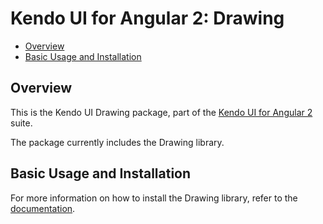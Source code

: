# Kendo UI for Angular 2: Drawing

* [Overview](http://www.telerik.com/kendo-angular-ui/components/drawing/#toc-drawing-overview)
* [Basic Usage and Installation](http://www.telerik.com/kendo-angular-ui/components/drawing/#toc-basic-usage)

## Overview

This is the Kendo UI Drawing package, part of the [Kendo UI for Angular 2](http://www.telerik.com/kendo-angular-ui/) suite.

The package currently includes the Drawing library.

## Basic Usage and Installation

For more information on how to install the Drawing library, refer to the [documentation](http://www.telerik.com/kendo-angular-ui/components/drawing/).
